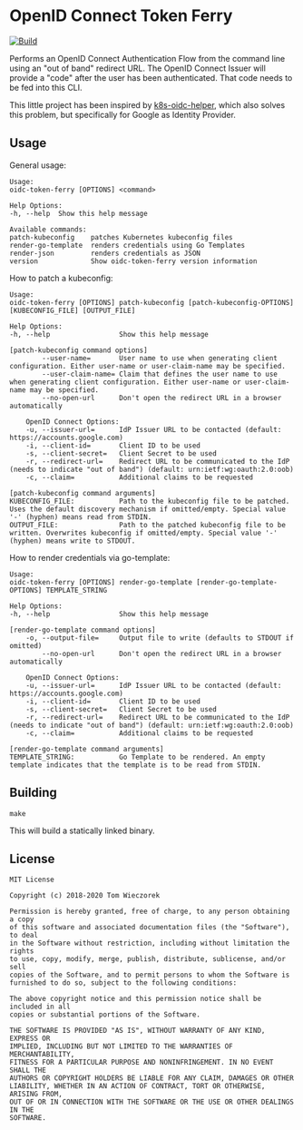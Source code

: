 # OpenID Connect Token Ferry

[![Build](https://github.com/twz123/oidc-token-ferry/workflows/Build/badge.svg)](https://github.com/twz123/oidc-token-ferry/actions?query=workflow%3ABuild)

Performs an OpenID Connect Authentication Flow from the command line using an
"out of band" redirect URL. The OpenID Connect Issuer will provide a "code"
after the user has been authenticated. That code needs to be fed into this CLI.

This little project has been inspired by [k8s-oidc-helper][koh], which also
solves this problem, but specifically for Google as Identity Provider.

[koh]: https://github.com/micahhausler/k8s-oidc-helper

## Usage

General usage:

    Usage:
    oidc-token-ferry [OPTIONS] <command>

    Help Options:
    -h, --help  Show this help message

    Available commands:
    patch-kubeconfig    patches Kubernetes kubeconfig files
    render-go-template  renders credentials using Go Templates
    render-json         renders credentials as JSON
    version             Show oidc-token-ferry version information

How to patch a kubeconfig:

    Usage:
    oidc-token-ferry [OPTIONS] patch-kubeconfig [patch-kubeconfig-OPTIONS] [KUBECONFIG_FILE] [OUTPUT_FILE]

    Help Options:
    -h, --help                 Show this help message

    [patch-kubeconfig command options]
            --user-name=       User name to use when generating client configuration. Either user-name or user-claim-name may be specified.
            --user-claim-name= Claim that defines the user name to use when generating client configuration. Either user-name or user-claim-name may be specified.
            --no-open-url      Don't open the redirect URL in a browser automatically

        OpenID Connect Options:
        -u, --issuer-url=      IdP Issuer URL to be contacted (default: https://accounts.google.com)
        -i, --client-id=       Client ID to be used
        -s, --client-secret=   Client Secret to be used
        -r, --redirect-url=    Redirect URL to be communicated to the IdP (needs to indicate "out of band") (default: urn:ietf:wg:oauth:2.0:oob)
        -c, --claim=           Additional claims to be requested

    [patch-kubeconfig command arguments]
    KUBECONFIG_FILE:           Path to the kubeconfig file to be patched. Uses the default discovery mechanism if omitted/empty. Special value '-' (hyphen) means read from STDIN.
    OUTPUT_FILE:               Path to the patched kubeconfig file to be written. Overwrites kubeconfig if omitted/empty. Special value '-' (hyphen) means write to STDOUT.

How to render credentials via go-template:

    Usage:
    oidc-token-ferry [OPTIONS] render-go-template [render-go-template-OPTIONS] TEMPLATE_STRING

    Help Options:
    -h, --help                 Show this help message

    [render-go-template command options]
        -o, --output-file=     Output file to write (defaults to STDOUT if omitted)
            --no-open-url      Don't open the redirect URL in a browser automatically

        OpenID Connect Options:
        -u, --issuer-url=      IdP Issuer URL to be contacted (default: https://accounts.google.com)
        -i, --client-id=       Client ID to be used
        -s, --client-secret=   Client Secret to be used
        -r, --redirect-url=    Redirect URL to be communicated to the IdP (needs to indicate "out of band") (default: urn:ietf:wg:oauth:2.0:oob)
        -c, --claim=           Additional claims to be requested

    [render-go-template command arguments]
    TEMPLATE_STRING:           Go Template to be rendered. An empty template indicates that the template is to be read from STDIN.

## Building

    make

This will build a statically linked binary.

## License

    MIT License

    Copyright (c) 2018-2020 Tom Wieczorek

    Permission is hereby granted, free of charge, to any person obtaining a copy
    of this software and associated documentation files (the "Software"), to deal
    in the Software without restriction, including without limitation the rights
    to use, copy, modify, merge, publish, distribute, sublicense, and/or sell
    copies of the Software, and to permit persons to whom the Software is
    furnished to do so, subject to the following conditions:

    The above copyright notice and this permission notice shall be included in all
    copies or substantial portions of the Software.

    THE SOFTWARE IS PROVIDED "AS IS", WITHOUT WARRANTY OF ANY KIND, EXPRESS OR
    IMPLIED, INCLUDING BUT NOT LIMITED TO THE WARRANTIES OF MERCHANTABILITY,
    FITNESS FOR A PARTICULAR PURPOSE AND NONINFRINGEMENT. IN NO EVENT SHALL THE
    AUTHORS OR COPYRIGHT HOLDERS BE LIABLE FOR ANY CLAIM, DAMAGES OR OTHER
    LIABILITY, WHETHER IN AN ACTION OF CONTRACT, TORT OR OTHERWISE, ARISING FROM,
    OUT OF OR IN CONNECTION WITH THE SOFTWARE OR THE USE OR OTHER DEALINGS IN THE
    SOFTWARE.

